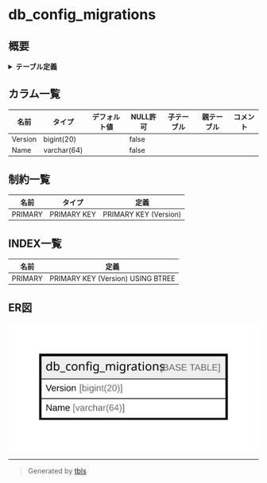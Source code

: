 # db_config_migrations

## 概要

<details>
<summary><strong>テーブル定義</strong></summary>

```sql
CREATE TABLE `db_config_migrations` (
  `Version` bigint(20) NOT NULL,
  `Name` varchar(64) NOT NULL,
  PRIMARY KEY (`Version`)
) ENGINE=InnoDB DEFAULT CHARSET=utf8mb4
```

</details>

## カラム一覧

| 名前      | タイプ         | デフォルト値       | NULL許可   | 子テーブル      | 親テーブル      | コメント     |
| ------- | ----------- | ------------ | -------- | ---------- | ---------- | -------- |
| Version | bigint(20)  |              | false    |            |            |          |
| Name    | varchar(64) |              | false    |            |            |          |

## 制約一覧

| 名前      | タイプ         | 定義                    |
| ------- | ----------- | --------------------- |
| PRIMARY | PRIMARY KEY | PRIMARY KEY (Version) |

## INDEX一覧

| 名前      | 定義                                |
| ------- | --------------------------------- |
| PRIMARY | PRIMARY KEY (Version) USING BTREE |

## ER図

![er](db_config_migrations.svg)

---

> Generated by [tbls](https://github.com/k1LoW/tbls)
